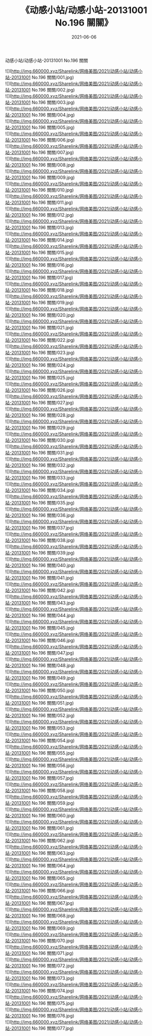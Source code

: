 ﻿---
layout: post
title:  《动感小站/动感小站-20131001 No.196 關關》
date:   2021-06-06
img: http://img.660000.xyz/Sharelink/网络美图/2021/动感小站/动感小站-20131001 No.196 關關/000.jpg
categories: [美女, 清纯, 唯美]
---

动感小站/动感小站-20131001 No.196 關關

 ![](http://img.660000.xyz/Sharelink/网络美图/2021/动感小站/动感小站-20131001 No.196 關關/001.jpg) <br>![](http://img.660000.xyz/Sharelink/网络美图/2021/动感小站/动感小站-20131001 No.196 關關/002.jpg) <br>![](http://img.660000.xyz/Sharelink/网络美图/2021/动感小站/动感小站-20131001 No.196 關關/003.jpg) <br>![](http://img.660000.xyz/Sharelink/网络美图/2021/动感小站/动感小站-20131001 No.196 關關/004.jpg) <br>![](http://img.660000.xyz/Sharelink/网络美图/2021/动感小站/动感小站-20131001 No.196 關關/005.jpg) <br>![](http://img.660000.xyz/Sharelink/网络美图/2021/动感小站/动感小站-20131001 No.196 關關/006.jpg) <br>![](http://img.660000.xyz/Sharelink/网络美图/2021/动感小站/动感小站-20131001 No.196 關關/007.jpg) <br>![](http://img.660000.xyz/Sharelink/网络美图/2021/动感小站/动感小站-20131001 No.196 關關/008.jpg) <br>![](http://img.660000.xyz/Sharelink/网络美图/2021/动感小站/动感小站-20131001 No.196 關關/009.jpg) <br>![](http://img.660000.xyz/Sharelink/网络美图/2021/动感小站/动感小站-20131001 No.196 關關/010.jpg) <br>![](http://img.660000.xyz/Sharelink/网络美图/2021/动感小站/动感小站-20131001 No.196 關關/011.jpg) <br>![](http://img.660000.xyz/Sharelink/网络美图/2021/动感小站/动感小站-20131001 No.196 關關/012.jpg) <br>![](http://img.660000.xyz/Sharelink/网络美图/2021/动感小站/动感小站-20131001 No.196 關關/013.jpg) <br>![](http://img.660000.xyz/Sharelink/网络美图/2021/动感小站/动感小站-20131001 No.196 關關/014.jpg) <br>![](http://img.660000.xyz/Sharelink/网络美图/2021/动感小站/动感小站-20131001 No.196 關關/015.jpg) <br>![](http://img.660000.xyz/Sharelink/网络美图/2021/动感小站/动感小站-20131001 No.196 關關/016.jpg) <br>![](http://img.660000.xyz/Sharelink/网络美图/2021/动感小站/动感小站-20131001 No.196 關關/017.jpg) <br>![](http://img.660000.xyz/Sharelink/网络美图/2021/动感小站/动感小站-20131001 No.196 關關/018.jpg) <br>![](http://img.660000.xyz/Sharelink/网络美图/2021/动感小站/动感小站-20131001 No.196 關關/019.jpg) <br>![](http://img.660000.xyz/Sharelink/网络美图/2021/动感小站/动感小站-20131001 No.196 關關/020.jpg) <br>![](http://img.660000.xyz/Sharelink/网络美图/2021/动感小站/动感小站-20131001 No.196 關關/021.jpg) <br>![](http://img.660000.xyz/Sharelink/网络美图/2021/动感小站/动感小站-20131001 No.196 關關/022.jpg) <br>![](http://img.660000.xyz/Sharelink/网络美图/2021/动感小站/动感小站-20131001 No.196 關關/023.jpg) <br>![](http://img.660000.xyz/Sharelink/网络美图/2021/动感小站/动感小站-20131001 No.196 關關/024.jpg) <br>![](http://img.660000.xyz/Sharelink/网络美图/2021/动感小站/动感小站-20131001 No.196 關關/025.jpg) <br>![](http://img.660000.xyz/Sharelink/网络美图/2021/动感小站/动感小站-20131001 No.196 關關/026.jpg) <br>![](http://img.660000.xyz/Sharelink/网络美图/2021/动感小站/动感小站-20131001 No.196 關關/027.jpg) <br>![](http://img.660000.xyz/Sharelink/网络美图/2021/动感小站/动感小站-20131001 No.196 關關/028.jpg) <br>![](http://img.660000.xyz/Sharelink/网络美图/2021/动感小站/动感小站-20131001 No.196 關關/029.jpg) <br>![](http://img.660000.xyz/Sharelink/网络美图/2021/动感小站/动感小站-20131001 No.196 關關/030.jpg) <br>![](http://img.660000.xyz/Sharelink/网络美图/2021/动感小站/动感小站-20131001 No.196 關關/031.jpg) <br>![](http://img.660000.xyz/Sharelink/网络美图/2021/动感小站/动感小站-20131001 No.196 關關/032.jpg) <br>![](http://img.660000.xyz/Sharelink/网络美图/2021/动感小站/动感小站-20131001 No.196 關關/033.jpg) <br>![](http://img.660000.xyz/Sharelink/网络美图/2021/动感小站/动感小站-20131001 No.196 關關/034.jpg) <br>![](http://img.660000.xyz/Sharelink/网络美图/2021/动感小站/动感小站-20131001 No.196 關關/035.jpg) <br>![](http://img.660000.xyz/Sharelink/网络美图/2021/动感小站/动感小站-20131001 No.196 關關/036.jpg) <br>![](http://img.660000.xyz/Sharelink/网络美图/2021/动感小站/动感小站-20131001 No.196 關關/037.jpg) <br>![](http://img.660000.xyz/Sharelink/网络美图/2021/动感小站/动感小站-20131001 No.196 關關/038.jpg) <br>![](http://img.660000.xyz/Sharelink/网络美图/2021/动感小站/动感小站-20131001 No.196 關關/039.jpg) <br>![](http://img.660000.xyz/Sharelink/网络美图/2021/动感小站/动感小站-20131001 No.196 關關/040.jpg) <br>![](http://img.660000.xyz/Sharelink/网络美图/2021/动感小站/动感小站-20131001 No.196 關關/041.jpg) <br>![](http://img.660000.xyz/Sharelink/网络美图/2021/动感小站/动感小站-20131001 No.196 關關/042.jpg) <br>![](http://img.660000.xyz/Sharelink/网络美图/2021/动感小站/动感小站-20131001 No.196 關關/043.jpg) <br>![](http://img.660000.xyz/Sharelink/网络美图/2021/动感小站/动感小站-20131001 No.196 關關/044.jpg) <br>![](http://img.660000.xyz/Sharelink/网络美图/2021/动感小站/动感小站-20131001 No.196 關關/045.jpg) <br>![](http://img.660000.xyz/Sharelink/网络美图/2021/动感小站/动感小站-20131001 No.196 關關/046.jpg) <br>![](http://img.660000.xyz/Sharelink/网络美图/2021/动感小站/动感小站-20131001 No.196 關關/047.jpg) <br>![](http://img.660000.xyz/Sharelink/网络美图/2021/动感小站/动感小站-20131001 No.196 關關/048.jpg) <br>![](http://img.660000.xyz/Sharelink/网络美图/2021/动感小站/动感小站-20131001 No.196 關關/049.jpg) <br>![](http://img.660000.xyz/Sharelink/网络美图/2021/动感小站/动感小站-20131001 No.196 關關/050.jpg) <br>![](http://img.660000.xyz/Sharelink/网络美图/2021/动感小站/动感小站-20131001 No.196 關關/051.jpg) <br>![](http://img.660000.xyz/Sharelink/网络美图/2021/动感小站/动感小站-20131001 No.196 關關/052.jpg) <br>![](http://img.660000.xyz/Sharelink/网络美图/2021/动感小站/动感小站-20131001 No.196 關關/053.jpg) <br>![](http://img.660000.xyz/Sharelink/网络美图/2021/动感小站/动感小站-20131001 No.196 關關/054.jpg) <br>![](http://img.660000.xyz/Sharelink/网络美图/2021/动感小站/动感小站-20131001 No.196 關關/055.jpg) <br>![](http://img.660000.xyz/Sharelink/网络美图/2021/动感小站/动感小站-20131001 No.196 關關/056.jpg) <br>![](http://img.660000.xyz/Sharelink/网络美图/2021/动感小站/动感小站-20131001 No.196 關關/057.jpg) <br>![](http://img.660000.xyz/Sharelink/网络美图/2021/动感小站/动感小站-20131001 No.196 關關/058.jpg) <br>![](http://img.660000.xyz/Sharelink/网络美图/2021/动感小站/动感小站-20131001 No.196 關關/059.jpg) <br>![](http://img.660000.xyz/Sharelink/网络美图/2021/动感小站/动感小站-20131001 No.196 關關/060.jpg) <br>![](http://img.660000.xyz/Sharelink/网络美图/2021/动感小站/动感小站-20131001 No.196 關關/061.jpg) <br>![](http://img.660000.xyz/Sharelink/网络美图/2021/动感小站/动感小站-20131001 No.196 關關/062.jpg) <br>![](http://img.660000.xyz/Sharelink/网络美图/2021/动感小站/动感小站-20131001 No.196 關關/063.jpg) <br>![](http://img.660000.xyz/Sharelink/网络美图/2021/动感小站/动感小站-20131001 No.196 關關/064.jpg) <br>![](http://img.660000.xyz/Sharelink/网络美图/2021/动感小站/动感小站-20131001 No.196 關關/065.jpg) <br>![](http://img.660000.xyz/Sharelink/网络美图/2021/动感小站/动感小站-20131001 No.196 關關/066.jpg) <br>![](http://img.660000.xyz/Sharelink/网络美图/2021/动感小站/动感小站-20131001 No.196 關關/067.jpg) <br>![](http://img.660000.xyz/Sharelink/网络美图/2021/动感小站/动感小站-20131001 No.196 關關/068.jpg) <br>![](http://img.660000.xyz/Sharelink/网络美图/2021/动感小站/动感小站-20131001 No.196 關關/069.jpg) <br>![](http://img.660000.xyz/Sharelink/网络美图/2021/动感小站/动感小站-20131001 No.196 關關/070.jpg) <br>![](http://img.660000.xyz/Sharelink/网络美图/2021/动感小站/动感小站-20131001 No.196 關關/071.jpg) <br>![](http://img.660000.xyz/Sharelink/网络美图/2021/动感小站/动感小站-20131001 No.196 關關/072.jpg) <br>![](http://img.660000.xyz/Sharelink/网络美图/2021/动感小站/动感小站-20131001 No.196 關關/073.jpg) <br>![](http://img.660000.xyz/Sharelink/网络美图/2021/动感小站/动感小站-20131001 No.196 關關/074.jpg) <br>![](http://img.660000.xyz/Sharelink/网络美图/2021/动感小站/动感小站-20131001 No.196 關關/075.jpg) <br>![](http://img.660000.xyz/Sharelink/网络美图/2021/动感小站/动感小站-20131001 No.196 關關/076.jpg) <br>![](http://img.660000.xyz/Sharelink/网络美图/2021/动感小站/动感小站-20131001 No.196 關關/077.jpg) <br>